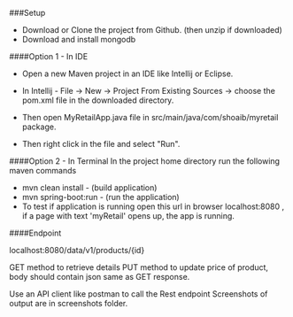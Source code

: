 ###Setup
- Download or Clone the project from Github. (then unzip if downloaded)
- Download and install mongodb

####Option 1 - In IDE
- Open a new Maven project in an IDE like Intellij or Eclipse.

- In Intellij - File -> New -> Project From Existing Sources -> choose the pom.xml file in the downloaded directory.

- Then open MyRetailApp.java file in src/main/java/com/shoaib/myretail package.

- Then right click in the file and select "Run".

####Option 2 - In Terminal
In the project home directory run the following maven commands
- mvn clean install    - (build application)
- mvn spring-boot:run  - (run the application)
- To test if application is running open this url in browser localhost:8080 , if a page with text 'myRetail' opens up, the app is running.


####Endpoint

localhost:8080/data/v1/products/{id} 

GET method to retrieve details
PUT method to update price of product, body should contain json same as GET response.

Use an API client like postman to call the Rest endpoint
Screenshots of output are in screenshots folder.




